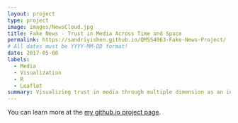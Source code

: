 ```yaml
---
layout: project
type: project
image: images/NewsCloud.jpg
title: Fake News - Trust in Media Across Time and Space
permalink: https://sandriyishen.github.io/QMSS4063-Fake-News-Project/
# All dates must be YYYY-MM-DD format!
date: 2017-05-08
labels:
  - Media
  - Visualization
  - R
  - Leaflet
summary: Visualizing trust in media through multiple dimension as an interactive data exploration project.
---
```

You can learn more at the [my github.io project page](https://sandriyishen.github.io/QMSS4063-Fake-News-Project/).